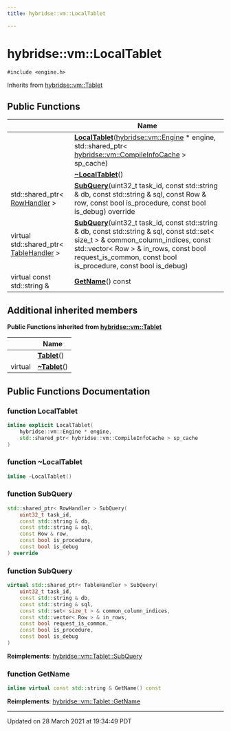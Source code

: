 ```yaml
---
title: hybridse::vm::LocalTablet

---
```


# hybridse::vm::LocalTablet




`#include <engine.h>`

Inherits from [hybridse::vm::Tablet](/hybridse/usage/api/markdownClasses/classhybridse_1_1vm_1_1_tablet.md)

## Public Functions

|                | Name           |
| -------------- | -------------- |
| | **[LocalTablet](/hybridse/usage/api/markdownClasses/classhybridse_1_1vm_1_1_local_tablet.md#function-localtablet)**([hybridse::vm::Engine](/hybridse/usage/api/markdownClasses/classhybridse_1_1vm_1_1_engine.md) * engine, std::shared_ptr< [hybridse::vm::CompileInfoCache](/hybridse/usage/api/markdownClasses/classhybridse_1_1vm_1_1_compile_info_cache.md) > sp_cache) |
| | **[~LocalTablet](/hybridse/usage/api/markdownClasses/classhybridse_1_1vm_1_1_local_tablet.md#function-~localtablet)**() |
| std::shared_ptr< [RowHandler](/hybridse/usage/api/markdownClasses/classhybridse_1_1vm_1_1_row_handler.md) > | **[SubQuery](/hybridse/usage/api/markdownClasses/classhybridse_1_1vm_1_1_local_tablet.md#function-subquery)**(uint32_t task_id, const std::string & db, const std::string & sql, const Row & row, const bool is_procedure, const bool is_debug) override |
| virtual std::shared_ptr< [TableHandler](/hybridse/usage/api/markdownClasses/classhybridse_1_1vm_1_1_table_handler.md) > | **[SubQuery](/hybridse/usage/api/markdownClasses/classhybridse_1_1vm_1_1_local_tablet.md#function-subquery)**(uint32_t task_id, const std::string & db, const std::string & sql, const std::set< size_t > & common_column_indices, const std::vector< Row > & in_rows, const bool request_is_common, const bool is_procedure, const bool is_debug) |
| virtual const std::string & | **[GetName](/hybridse/usage/api/markdownClasses/classhybridse_1_1vm_1_1_local_tablet.md#function-getname)**() const |

## Additional inherited members

**Public Functions inherited from [hybridse::vm::Tablet](/hybridse/usage/api/markdownClasses/classhybridse_1_1vm_1_1_tablet.md)**

|                | Name           |
| -------------- | -------------- |
| | **[Tablet](/hybridse/usage/api/markdownClasses/classhybridse_1_1vm_1_1_tablet.md#function-tablet)**() |
| virtual | **[~Tablet](/hybridse/usage/api/markdownClasses/classhybridse_1_1vm_1_1_tablet.md#function-~tablet)**() |


## Public Functions Documentation

### function LocalTablet

```cpp
inline explicit LocalTablet(
    hybridse::vm::Engine * engine,
    std::shared_ptr< hybridse::vm::CompileInfoCache > sp_cache
)
```


### function ~LocalTablet

```cpp
inline ~LocalTablet()
```


### function SubQuery

```cpp
std::shared_ptr< RowHandler > SubQuery(
    uint32_t task_id,
    const std::string & db,
    const std::string & sql,
    const Row & row,
    const bool is_procedure,
    const bool is_debug
) override
```


### function SubQuery

```cpp
virtual std::shared_ptr< TableHandler > SubQuery(
    uint32_t task_id,
    const std::string & db,
    const std::string & sql,
    const std::set< size_t > & common_column_indices,
    const std::vector< Row > & in_rows,
    const bool request_is_common,
    const bool is_procedure,
    const bool is_debug
)
```


**Reimplements**: [hybridse::vm::Tablet::SubQuery](/hybridse/usage/api/markdownClasses/classhybridse_1_1vm_1_1_tablet.md#function-subquery)


### function GetName

```cpp
inline virtual const std::string & GetName() const
```


**Reimplements**: [hybridse::vm::Tablet::GetName](/hybridse/usage/api/markdownClasses/classhybridse_1_1vm_1_1_tablet.md#function-getname)


-------------------------------

Updated on 28 March 2021 at 19:34:49 PDT